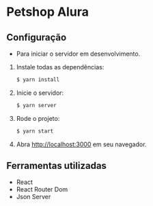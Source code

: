 # Petshop Alura

## Configuração

- Para iniciar o servidor em desenvolvimento.

1. Instale todas as dependências:

   ```sh
   $ yarn install
   ```

2. Inicie o servidor:

   ```sh
   $ yarn server
   ```

3. Rode o projeto:

   ```sh
   $ yarn start
   ```

4. Abra [http://localhost:3000](http://localhost:3000) em seu navegador.

## Ferramentas utilizadas

- React
- React Router Dom
- Json Server
